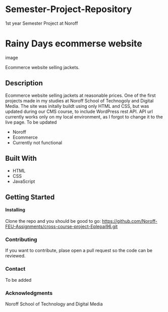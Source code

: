 # Semester-Project-Repository
1st year Semester Project at Noroff

# Rainy Days ecommerse website 
image

Ecommerce website selling jackets.

## Description
Ecommerce website selling jackets at reasonable prices. One of the first projects made in my studies at Noroff School of Technogoly and Digital Media. The site was initally buildt using only HTML and CSS, but was updated during our CMS course, to include WordPress rest API. API url currently works only on my local environment, as I forgot to change it to the live page. To be updated

* Noroff
* Ecommerce
* Currently not functional

## Built With
* HTML
* CSS
* JavaScript

## Getting Started
#### Installing
Clone the repo and you should be good to go: 
https://github.com/Noroff-FEU-Assignments/cross-course-project-Eplepai96.git

### Contributing
If you want to contribute, plase open a pull request so the code can be reviewed.

### Contact
To be added

### Acknowledgments
Noroff School of Technology and Digital Media

